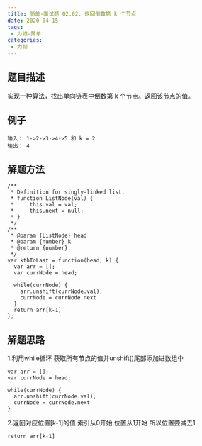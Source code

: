 ```yaml
---
title: 简单-面试题 02.02. 返回倒数第 k 个节点
date: 2020-04-15
tags:
 - 力扣-简单
categories: 
 - 力扣
---
```

## 题目描述
实现一种算法，找出单向链表中倒数第 k 个节点。返回该节点的值。
## 例子
```
输入： 1->2->3->4->5 和 k = 2
输出： 4

```
## 解题方法

```
/**
 * Definition for singly-linked list.
 * function ListNode(val) {
 *     this.val = val;
 *     this.next = null;
 * }
 */
/**
 * @param {ListNode} head
 * @param {number} k
 * @return {number}
 */
var kthToLast = function(head, k) {
  var arr = [];
  var currNode = head;
  
  while(currNode) {
    arr.unshift(currNode.val);
    currNode = currNode.next
  }
  return arr[k-1]
};
```
## 解题思路

1.利用while循环 获取所有节点的值并unshift()尾部添加进数组中

```
var arr = [];
var currNode = head;

while(currNode) {
  arr.unshift(currNode.val);
  currNode = currNode.next
}
```

2.返回对应位置[k-1]的值 索引从0开始 位置从1开始 所以位置要减去1

```
return arr[k-1]
```
